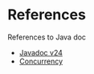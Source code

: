 # References

References to Java doc

- [Javadoc v24](https://docs.oracle.com/en/java/javase/24/docs/api/index.html)
- [Concurrency](https://docs.oracle.com/en/java/javase/24/docs/api/java.base/java/util/concurrent/package-summary.html)
